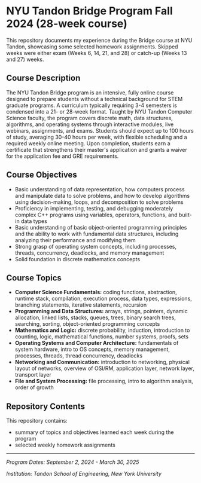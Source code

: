 # NYU Tandon Bridge Program Fall 2024 (28-week course)
This repository documents my experience during the Bridge course at NYU Tandon, showcasing some selected homework assignments. Skipped weeks were either exam (Weeks 6, 14, 21, and 28)  or catch-up (Weeks 13 and 27) weeks.

## Course Description
The NYU Tandon Bridge program is an intensive, fully online course designed to prepare students without a technical background for STEM graduate programs. A curriculum typically requiring 3-4 semesters is condensed into a 21- or 28-week format. Taught by NYU Tandon Computer Science faculty, the program covers discrete math, data structures, algorithms, and operating systems through interactive modules, live webinars, assignments, and exams. Students should expect up to 100 hours of study, averaging 30-40 hours per week, with flexible scheduling and a required weekly online meeting. Upon completion, students earn a certificate that strengthens their master's application and grants a waiver for the application fee and GRE requirements.

## Course Objectives
- Basic understanding of data representation, how computers process and manipulate data to solve problems, and how to develop algorithms using decision-making, loops, and decomposition to solve problems
- Proficiency in implementing, testing, and debugging moderately complex C++ programs using variables, operators, functions, and built-in data types
- Basic understanding of basic object-oriented programming principles and the ability to work with fundamental data structures, including analyzing their performance and modifying them
- Strong grasp of operating system concepts, including processes, threads, concurrency, deadlocks, and memory management
- Solid foundation in discrete mathematics concepts

## Course Topics
- **Computer Science Fundamentals:** coding functions, abstraction, runtime stack, compilation, execution process, data types, expressions, branching statements, iterative statements, recursion
- **Programming and Data Structures:** arrays, strings, pointers, dynamic allocation, linked lists, stacks, queues, trees, binary search trees, searching, sorting, object-oriented programming concepts
- **Mathematics and Logic:** discrete probability, induction, introduction to counting, logic, mathematical functions, number systems, proofs, sets
- **Operating Systems and Computer Architecture:** fundamentals of system hardware, intro to OS concepts, memory management, processes, threads, thread concurrency, deadlocks
- **Networking and Communication:** introduction to networking, physical layout of networks, overview of OSI/RM, application layer, network layer, transport layer
- **File and System Processing:** file processing, intro to algorithm analysis, order of growth

## Repository Contents 
This repository contains:
- summary of topics and objectives learned each week during the program
- selected weekly homework assignments

---
_Program Dates: September 2, 2024 - March 30, 2025_

_Institution: Tandon School of Engineering, New York University_
